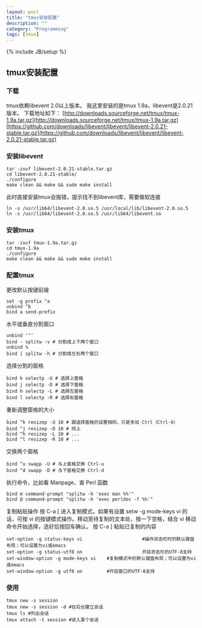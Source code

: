 ```yaml
---
layout: post
title: "tmux安装配置"
description: ""
category: "Programming"
tags: [tmux]
---
```

{% include JB/setup %}


## tmux安装配置

### 下载

tmux依赖libevent 2.0以上版本。
我这里安装的是tmux 1.9a，libevent是2.0.21版本。
下载地址如下：
[http://downloads.sourceforge.net/tmux/tmux-1.9a.tar.gz](http://downloads.sourceforge.net/tmux/tmux-1.9a.tar.gz)
[https://github.com/downloads/libevent/libevent/libevent-2.0.21-stable.tar.gz](https://github.com/downloads/libevent/libevent/libevent-2.0.21-stable.tar.gz)

### 安装libevent

    tar -zxvf libevent-2.0.21-stable.tar.gz 
    cd libevent-2.0.21-stable/
    ./configure
    make clean && make && sudo make install

此时直接安装tmux会报错，提示找不到libevent库，需要做软连接

    ln -s /usr/lib64/libevent-2.0.so.5 /usr/local/lib/libevent-2.0.so.5
    ln -s /usr/lib64/libevent-2.0.so.5 /usr/lib64/libevent.so


### 安装tmux

    tar -zxvf tmux-1.9a.tar.gz
    cd tmux-1.9a
    ./configure
    make clean && make && sudo make install

### 配置tmux

更改默认按键前缀

    set -g prefix ^a
    unbind ^b
    bind a send-prefix

水平或垂直分割窗口

    unbind '"'
    bind - splitw -v # 分割成上下两个窗口
    unbind %
    bind | splitw -h # 分割成左右两个窗口

选择分割的窗格

    bind k selectp -U # 选择上窗格
    bind j selectp -D # 选择下窗格
    bind h selectp -L # 选择左窗格
    bind l selectp -R # 选择右窗格

重新调整窗格的大小

    bind ^k resizep -U 10 # 跟选择窗格的设置相同，只是多加 Ctrl（Ctrl-k）
    bind ^j resizep -D 10 # 同上
    bind ^h resizep -L 10 # ...
    bind ^l resizep -R 10 # ...

交换两个窗格

    bind ^u swapp -U # 与上窗格交换 Ctrl-u
    bind ^d swapp -D # 与下窗格交换 Ctrl-d

执行命令，比如看 Manpage、查 Perl 函数

    bind m command-prompt "splitw -h 'exec man %%'"
    bind @ command-prompt "splitw -h 'exec perldoc -f %%'"

复制粘贴操作
按 C-a [ 进入复制模式，如果有设置 setw -g mode-keys vi 的话，可按 vi 的按键模式操作。移动至待复制的文本处，按一下空格，结合 vi 移动命令开始选择，选好后按回车确认。
按 C-a ] 粘贴已复制的内容

    set-option -g status-keys vi                      #操作状态栏时的默认键盘布局；可以设置为vi或emacs
    set-option -g status-utf8 on                      开启状态栏的UTF-8支持
    set-window-option -g mode-keys vi    #复制模式中的默认键盘布局；可以设置为vi或emacs
    set-window-option -g utf8 on         #开启窗口的UTF-8支持

### 使用

    tmux new -s session
    tmux new -s session -d #在后台建立会话
    tmux ls #列出会话
    tmux attach -t session #进入某个会话
